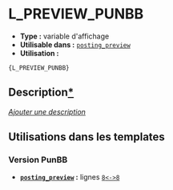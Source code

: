 # L_PREVIEW_PUNBB
* __Type :__ variable d'affichage
* __Utilisable dans :__ [`posting_preview`](../tpl/posting_preview.md#readme)
* __Utilisation :__

```smarty
{L_PREVIEW_PUNBB}
```

## Description[*](https://fa-tvars.appspot.com/var/L_PREVIEW_PUNBB)
[*Ajouter une description*](https://fa-tvars.appspot.com/var/L_PREVIEW_PUNBB)

## Utilisations dans les templates

### Version PunBB
* __[`posting_preview`](../tpl/posting_preview.md#readme) :__ lignes [`8`](../src/punbb/posting_preview.tpl#L8)[`<->`](../src/punbb/posting_preview.tpl#L8-L8)[`8`](../src/punbb/posting_preview.tpl#L8)

